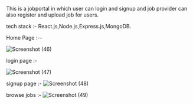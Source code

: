 This is a jobportal in which user can login and signup and job provider can also register and upload job for users.

tech stack :- React.js,Node.js,Express.js,MongoDB.

Home Page :-- 

![Screenshot (46)](https://github.com/user-attachments/assets/f25df73c-56c6-4aff-b030-a2f383760a8d)

login page :-

![Screenshot (47)](https://github.com/user-attachments/assets/d496ccd0-f10a-48b0-a9c5-5a17095a162a)

signup page :-
![Screenshot (48)](https://github.com/user-attachments/assets/27829920-f639-43eb-8da3-a0a670a8d41a)

browse jobs :-
![Screenshot (49)](https://github.com/user-attachments/assets/41f6cabf-670d-4802-9003-352e73bf420d)
